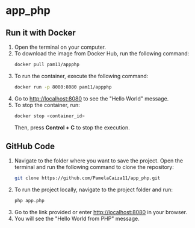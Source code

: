 # app_php

## Run it with Docker

1. Open the terminal on your computer.
2. To download the image from Docker Hub, run the following command:
   ```bash
   docker pull pam11/appphp
   ```
3. To run the container, execute the following command:
   ```bash
   docker run -p 8080:8080 pam11/appphp
   ```
4. Go to [http://localhost:8080](http://localhost:8080) to see the "Hello World" message.
5. To stop the container, run:
   ```bash
   docker stop <container_id>
   ```
   Then, press **Control + C** to stop the execution.

## GitHub Code

1. Navigate to the folder where you want to save the project. Open the terminal and run the following command to clone the repository:
   ```bash
   git clone https://github.com/PamelaCaiza11/app_php.git
   ```
2. To run the project locally, navigate to the project folder and run:
   ```bash
   php app.php
   ```
3. Go to the link provided or enter [http://localhost:8080](http://localhost:8080) in your browser.
4. You will see the "Hello World from PHP" message.